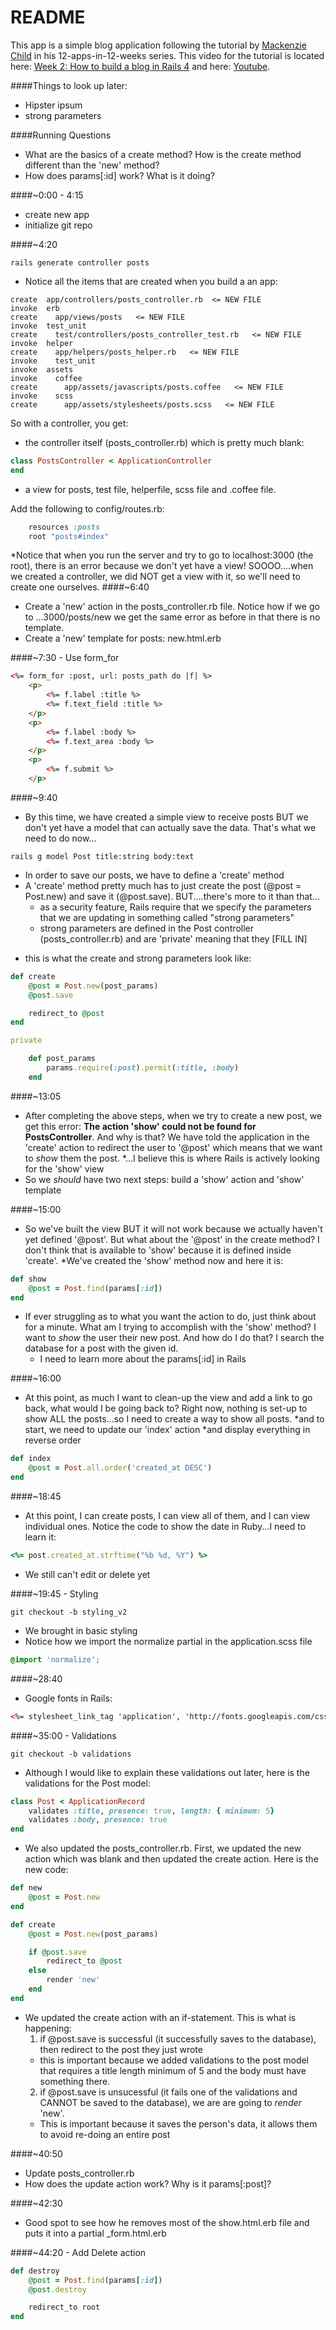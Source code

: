 # README

This app is a simple blog application following the tutorial by [Mackenzie Child](https://mackenziechild.me/) in his
12-apps-in-12-weeks series.  This video for the tutorial is located here: [Week 2: How to build a blog in Rails 4](https://mackenziechild.me/12-in-12/2/) and here: [Youtube](https://youtu.be/BI_VnnOLSKY?list=PL23ZvcdS3XPLNdRYB_QyomQsShx59tpc-).

####Things to look up later:
- Hipster ipsum
- strong parameters

####Running Questions
- What are the basics of a create method?  How is the create method different than the 'new' method?
- How does params[:id] work?  What is it doing?


####~0:00 - 4:15
- create new app
- initialize git repo

####~4:20
```shell
rails generate controller posts
```
- Notice all the items that are created when you build a an app:
```shell
create  app/controllers/posts_controller.rb  <= NEW FILE
invoke  erb
create    app/views/posts   <= NEW FILE
invoke  test_unit
create    test/controllers/posts_controller_test.rb   <= NEW FILE
invoke  helper
create    app/helpers/posts_helper.rb   <= NEW FILE
invoke    test_unit
invoke  assets
invoke    coffee
create      app/assets/javascripts/posts.coffee   <= NEW FILE
invoke    scss
create      app/assets/stylesheets/posts.scss   <= NEW FILE
```
So with a controller, you get:
  - the controller itself (posts_controller.rb) which is pretty much blank:
```ruby
class PostsController < ApplicationController
end
```
  * a view for posts, test file, helperfile, scss file and .coffee file.

Add the following to config/routes.rb:
```ruby
	resources :posts
	root "posts#index"
```
*Notice that when you run the server and try to go to localhost:3000 (the root), there is an error because we
don't yet have a view!  SOOOO....when we created a controller, we did NOT get a view with it, so we'll need
to create one ourselves.
####~6:40
- Create a 'new' action in the posts_controller.rb file.  Notice how if we go to ...3000/posts/new we get the same 
error as before in that there is no template.
- Create a 'new' template for posts: new.html.erb

####~7:30 - Use form_for
```html
<%= form_for :post, url: posts_path do |f| %>
	<p>
		<%= f.label :title %>
		<%= f.text_field :title %>
	</p>
	<p>
		<%= f.label :body %>
		<%= f.text_area :body %>
	</p>
	<p>
		<%= f.submit %>	
	</p>
```
####~9:40
- By this time, we have created a simple view to receive posts BUT we don't yet have a model that can actually
save the data.  That's what we need to do now...
```shell
rails g model Post title:string body:text
```
- In order to save our posts, we have to define a 'create' method
- A 'create' method pretty much has to just create the post (@post = Post.new) and save it (@post.save).  BUT....there's
more to it than that...
  * as a security feature, Rails require that we specify the parameters that we are updating in something called "strong
parameters"
  * strong parameters are defined in the Post controller (posts_controller.rb) and are 'private' meaning that they [FILL IN]
* this is what the create and strong parameters look like:
```ruby
def create
	@post = Post.new(post_params)
	@post.save

	redirect_to @post
end

private

	def post_params
		params.require(:post).permit(:title, :body)
	end
```
####~13:05
- After completing the above steps, when we try to create a new post, we get this error: **The action 'show' could 
not be found for PostsController**.  And why is that?  We have told the application in the 'create' action
to redirect the user to '@post' which means that we want to *show* them the post.
  *...I believe this is where Rails is actively looking for the 'show' view
- So we *should* have two next steps: build a 'show' action and 'show' template

####~15:00
- So we've built the view BUT it will not work because we actually haven't yet defined '@post'.  But what about the 
'@post' in the create method?  I don't think that is available to 'show' because it is defined inside 'create'.
*We've created the 'show' method now and here it is:
```ruby
def show
	@post = Post.find(params[:id])
end
```
- If ever struggling as to what you want the action to do, just think about for a minute.  What am I trying to
accomplish with the 'show' method?  I want to *show* the user their new post.  And how do I do that? I search
the database for a post with the given id.
  * I need to learn more about the params[:id] in Rails

####~16:00
* At this point, as much I want to clean-up the view and add a link to go back, what would I be going back to?
Right now, nothing is set-up to show ALL the posts...so I need to create a way to show all posts. 
  *and to start, we need to update our 'index' action
  *and display everything in reverse order

```ruby
def index
	@post = Post.all.order('created_at DESC')
end
```

####~18:45
* At this point, I can create posts, I can view all of them, and I can view individual ones.  Notice the code to show
the date in Ruby...I need to learn it:
```ruby
<%= post.created_at.strftime("%b %d, %Y") %>
```
* We still can't edit or delete yet

####~19:45 - Styling
```shell
git checkout -b styling_v2
```
* We brought in basic styling
* Notice how we import the normalize partial in the application.scss file
```css
@import 'normalize';
```

####~28:40
* Google fonts in Rails:
```html
<%= stylesheet_link_tag 'application', 'http://fonts.googleapis.com/css?family=Raleway:400,700' %>
```

####~35:00 - Validations
```shell
git checkout -b validations
```
* Although I would like to explain these validations out later, here is the validations for the Post model:
```ruby
class Post < ApplicationRecord
	validates :title, presence: true, length: { minimum: 5}
	validates :body, presence: true
end
```
* We also updated the posts_controller.rb.  First, we updated the new action which was blank and then updated the
create action.  Here is the new code:
```ruby
def new
	@post = Post.new
end

def create
	@post = Post.new(post_params)

	if @post.save
		redirect_to @post
	else
		render 'new'
	end
end
```
* We updated the create action with an if-statement.  This is what is happening:
  1. if @post.save is successful (it successfully saves to the database), then redirect to the post they just wrote
    * this is important because we added validations to the post model that requires a title length minimum of 5
    and the body must have something there.
  2. if @post.save is unsucessful (it fails one of the validations and CANNOT be saved to the database), we are are
  going to *render* 'new'.  
    * This is important because it saves the person's data, it allows them to avoid re-doing an entire post

####~40:50
* Update posts_controller.rb
* How does the update action work?  Why is it params[:post]?

####~42:30
* Good spot to see how he removes most of the show.html.erb file and puts it into a partial _form.html.erb


####~44:20 - Add Delete action


```ruby
def destroy
	@post = Post.find(params[:id])
	@post.destroy

	redirect_to root
end
```


